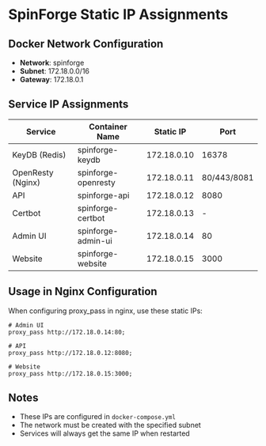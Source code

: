 # SpinForge Static IP Assignments

## Docker Network Configuration
- **Network**: spinforge
- **Subnet**: 172.18.0.0/16
- **Gateway**: 172.18.0.1

## Service IP Assignments

| Service | Container Name | Static IP | Port |
|---------|---------------|-----------|------|
| KeyDB (Redis) | spinforge-keydb | 172.18.0.10 | 16378 |
| OpenResty (Nginx) | spinforge-openresty | 172.18.0.11 | 80/443/8081 |
| API | spinforge-api | 172.18.0.12 | 8080 |
| Certbot | spinforge-certbot | 172.18.0.13 | - |
| Admin UI | spinforge-admin-ui | 172.18.0.14 | 80 |
| Website | spinforge-website | 172.18.0.15 | 3000 |

## Usage in Nginx Configuration

When configuring proxy_pass in nginx, use these static IPs:

```nginx
# Admin UI
proxy_pass http://172.18.0.14:80;

# API
proxy_pass http://172.18.0.12:8080;

# Website
proxy_pass http://172.18.0.15:3000;
```

## Notes
- These IPs are configured in `docker-compose.yml`
- The network must be created with the specified subnet
- Services will always get the same IP when restarted
